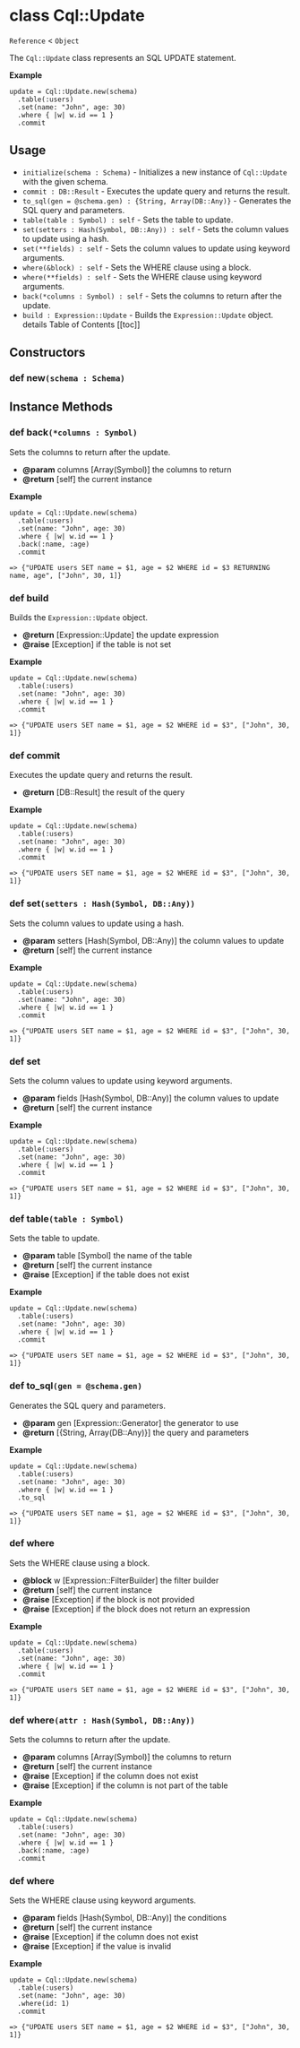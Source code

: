 # class Cql::Update

`Reference` < `Object`

The `Cql::Update` class represents an SQL UPDATE statement.

**Example**

```crystal
update = Cql::Update.new(schema)
  .table(:users)
  .set(name: "John", age: 30)
  .where { |w| w.id == 1 }
  .commit
```

## Usage

* `initialize(schema : Schema)` - Initializes a new instance of `Cql::Update` with the given schema.
* `commit : DB::Result` - Executes the update query and returns the result.
* `to_sql(gen = @schema.gen) : {String, Array(DB::Any)}` - Generates the SQL query and parameters.
* `table(table : Symbol) : self` - Sets the table to update.
* `set(setters : Hash(Symbol, DB::Any)) : self` - Sets the column values to update using a hash.
* `set(**fields) : self` - Sets the column values to update using keyword arguments.
* `where(&block) : self` - Sets the WHERE clause using a block.
* `where(**fields) : self` - Sets the WHERE clause using keyword arguments.
* `back(*columns : Symbol) : self` - Sets the columns to return after the update.
* `build : Expression::Update` - Builds the `Expression::Update` object. details Table of Contents \[\[toc]]

## Constructors

### def new`(schema : Schema)`

## Instance Methods

### def back`(*columns : Symbol)`

Sets the columns to return after the update.

* **@param** columns \[Array(Symbol)] the columns to return
* **@return** \[self] the current instance

**Example**

```crystal
update = Cql::Update.new(schema)
  .table(:users)
  .set(name: "John", age: 30)
  .where { |w| w.id == 1 }
  .back(:name, :age)
  .commit

=> {"UPDATE users SET name = $1, age = $2 WHERE id = $3 RETURNING name, age", ["John", 30, 1]}
```

### def build

Builds the `Expression::Update` object.

* **@return** \[Expression::Update] the update expression
* **@raise** \[Exception] if the table is not set

**Example**

```crystal
update = Cql::Update.new(schema)
  .table(:users)
  .set(name: "John", age: 30)
  .where { |w| w.id == 1 }
  .commit

=> {"UPDATE users SET name = $1, age = $2 WHERE id = $3", ["John", 30, 1]}
```

### def commit

Executes the update query and returns the result.

* **@return** \[DB::Result] the result of the query

**Example**

```crystal
update = Cql::Update.new(schema)
  .table(:users)
  .set(name: "John", age: 30)
  .where { |w| w.id == 1 }
  .commit

=> {"UPDATE users SET name = $1, age = $2 WHERE id = $3", ["John", 30, 1]}
```

### def set`(setters : Hash(Symbol, DB::Any))`

Sets the column values to update using a hash.

* **@param** setters \[Hash(Symbol, DB::Any)] the column values to update
* **@return** \[self] the current instance

**Example**

```crystal
update = Cql::Update.new(schema)
  .table(:users)
  .set(name: "John", age: 30)
  .where { |w| w.id == 1 }
  .commit

=> {"UPDATE users SET name = $1, age = $2 WHERE id = $3", ["John", 30, 1]}
```

### def set

Sets the column values to update using keyword arguments.

* **@param** fields \[Hash(Symbol, DB::Any)] the column values to update
* **@return** \[self] the current instance

**Example**

```crystal
update = Cql::Update.new(schema)
  .table(:users)
  .set(name: "John", age: 30)
  .where { |w| w.id == 1 }
  .commit

=> {"UPDATE users SET name = $1, age = $2 WHERE id = $3", ["John", 30, 1]}
```

### def table`(table : Symbol)`

Sets the table to update.

* **@param** table \[Symbol] the name of the table
* **@return** \[self] the current instance
* **@raise** \[Exception] if the table does not exist

**Example**

```crystal
update = Cql::Update.new(schema)
  .table(:users)
  .set(name: "John", age: 30)
  .where { |w| w.id == 1 }
  .commit

=> {"UPDATE users SET name = $1, age = $2 WHERE id = $3", ["John", 30, 1]}
```

### def to\_sql`(gen = @schema.gen)`

Generates the SQL query and parameters.

* **@param** gen \[Expression::Generator] the generator to use
* **@return** \[{String, Array(DB::Any)}] the query and parameters

**Example**

```crystal
update = Cql::Update.new(schema)
  .table(:users)
  .set(name: "John", age: 30)
  .where { |w| w.id == 1 }
  .to_sql

=> {"UPDATE users SET name = $1, age = $2 WHERE id = $3", ["John", 30, 1]}
```

### def where

Sets the WHERE clause using a block.

* **@block** w \[Expression::FilterBuilder] the filter builder
* **@return** \[self] the current instance
* **@raise** \[Exception] if the block is not provided
* **@raise** \[Exception] if the block does not return an expression

**Example**

```crystal
update = Cql::Update.new(schema)
  .table(:users)
  .set(name: "John", age: 30)
  .where { |w| w.id == 1 }
  .commit

=> {"UPDATE users SET name = $1, age = $2 WHERE id = $3", ["John", 30, 1]}
```

### def where`(attr : Hash(Symbol, DB::Any))`

Sets the columns to return after the update.

* **@param** columns \[Array(Symbol)] the columns to return
* **@return** \[self] the current instance
* **@raise** \[Exception] if the column does not exist
* **@raise** \[Exception] if the column is not part of the table

**Example**

```crystal
update = Cql::Update.new(schema)
  .table(:users)
  .set(name: "John", age: 30)
  .where { |w| w.id == 1 }
  .back(:name, :age)
  .commit
```

### def where

Sets the WHERE clause using keyword arguments.

* **@param** fields \[Hash(Symbol, DB::Any)] the conditions
* **@return** \[self] the current instance
* **@raise** \[Exception] if the column does not exist
* **@raise** \[Exception] if the value is invalid

**Example**

```crystal
update = Cql::Update.new(schema)
  .table(:users)
  .set(name: "John", age: 30)
  .where(id: 1)
  .commit

=> {"UPDATE users SET name = $1, age = $2 WHERE id = $3", ["John", 30, 1]}
```
